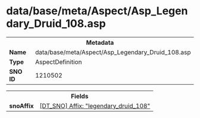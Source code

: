 <h1>data/base/meta/Aspect/Asp_Legendary_Druid_108.asp</h1><table><tr><th colspan="100%">Metadata</th></tr><tr><td><b>Name</b></td><td>data/base/meta/Aspect/Asp_Legendary_Druid_108.asp</td></tr><tr><td><b>Type</b></td><td>AspectDefinition</td></tr><tr><td><b>SNO ID</b></td><td>1210502</td></tr></table>

<table><tr><th colspan="100%">Fields</th></tr><tr><td><b>snoAffix</b></td><td><a href="..\Affix\legendary_druid_108.aff">[DT_SNO] Affix: "legendary_druid_108"</a></td></tr></table>

